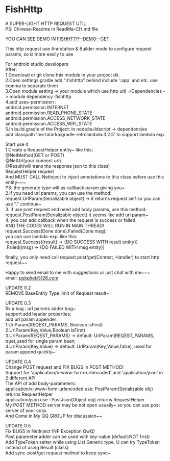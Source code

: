 # FishHttp
A SUPER-LIGHT HTTP REQUEST UTIL<br/>
PS: Chinese-Readme in  ReadMe-CH.md file<br/>

YOU CAN SEE DEMO IN  <a href="https://github.com/pekphet/FishHttpDemo">FISHHTTP--DEMO--GET</a>

This http request use Annotation & Builder mode to configure request params, so is more easily to use

For android studio developers<br/>
After:<br/>
1.Download or git clone this module in your project dir.</br>
2.Open settings.gradle add ":fishhttp" behind include ':app' and etc. use comma to separate them</br>
3.Open module setting -> your module which use http util ->Dependencies -> module dependency :fishhttp</br>
4.add uses-permission :</br>
    android.permission.INTERNET</br>
    android.permission.READ_PHONE_STATE</br>
    android.permission.ACCESS_NETWORK_STATE</br>
    android.permission.ACCESS_WIFI_STATE</br>
5.In build.gradle of the Project: in node:buildscript -> dependencies<br/>
add classpath 'me.tatarka:gradle-retrolambda:3.2.5' to support lambda exp.<br/>

Start use it</br>
1.Create a RequestHelper entity~   like this:</br>
@NetMethod(GET or POST)</br>
@NetUrl(your connect url)</br>
@Result(will trans the response json to this class)</br>
RequestHelper<RESULT> request</br>
And MUST CALL NetInject to inject annotations to this class  before use this entity~~~</br>
PS: the generate type will as callback param giving you~</br>
2.if you need url params, you can use the method:</br>
request.UrlParam(Serializable object) -> it returns request self so you can use "." continue~</br>
3. if use post request and need add body params, use this method:</br>
request.PostParam(Serializable object)  it seems like add url param~</br>
4. you can add callback when the request is success or failed</br>
AND THE CODES WILL RUN IN MAIN THREAD!</br>
request.Success(Done<Result> done).Failed(Done<String> msg);</br>
you can use lambda-exp. like this:</br>
request.Success((result) -> {DO SUCCESS WITH result entity})</br>
  .Failed((msg) -> {DO FAILED WITH msg entity})</br>

finally, you only need call request.post/get(Context, Handler) to start http request~~</br>

Happy to send email to me with suggestions or just chat with me~~~</br>
email: pekphet@126.com</br>

UPDATE 0.2  </br>
REMOVE BaseEntity Type limit of Request result~<br/>

UPDATE 0.3  <br/>
fix a bug : url params adder bug~ <br/>
support add header properties;<br/>
add url param appender:<br/>
1.UrlParam(REQEST_PARAMS, Boolean isFirst)<br/>
2.UrlParam(Key,Value,Boolean isFirst)<br/>
3.UrlParam(REQEST_PARAMS)  -> default: UrlParam(REQEST_PARAMS, true),used for single param bean;<br/>
4.UrlParam(Key,Value) -> default: UrlParam(Key,Value,false), used for param append quickly~<br/>

UPDATE 0.4<br/>
Change POST request and FIX BUGS in POST METHOD!<br/>
Support for 'application/x-www-form-urlencoded' and 'application/json' in 2 different API<br/>
The API of add body-parameters:<br/>
application/x-www-form-urlencoded use: PostParam(Serializable obj) returns RequestHelper <br/>
application/json use : PostJson(Object obj) returns RequestHelper<br/>
My POST METHOD server may be not open usually~ so you can use post server of your corp.<br/>
And Come in My QQ GROUP for discussion~~<br/>

UPDATE 0.5<BR/>
Fix BUGS in NetInject (NP Exception QwQ)<br/>
Post parameter adder can be used with key-value (default:NOT first)<br/>
Add TypeToken setter  while using List<T> Generic type, U can try TypeToken instead of using Result (class)<br/>
Add sync-post/get request method to keep sync~







